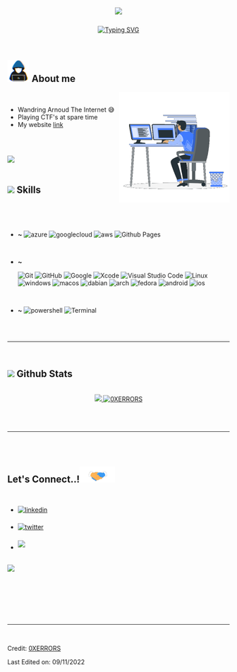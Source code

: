 
<h1 align="center"><b></b><img src="https://media.giphy.com/media/hvRJCLFzcasrR4ia7z/giphy.gif" width="35"></h1>

<p align="center">
  <a href="https://git.io/typing-svg"><img src="https://readme-typing-svg.demolab.com?font=Fira+Code&pause=1000&color=8D00F7&background=AB00FF00&center=true&multiline=true&width=435&lines=Hello;I+Am+0xError" alt="Typing SVG" /></a>
</p>


<br>



	
## <picture><img src = "https://github.com/0xAbdulKhalid/0xAbdulKhalid/raw/main/assets/mdImages/about_me.gif" width = 50px></picture> **About me**

<picture> <img align="right" src="https://github.com/0xAbdulKhalid/0xAbdulKhalid/raw/main/assets/mdImages/Right_Side.gif" width = 250px></picture>

<br>

- Wandring Arnoud The Internet 😅 
- Playing CTF's at spare time
- My website [link](0xerrors.eu.org)

<br><br>

<img src="https://user-images.githubusercontent.com/73097560/115834477-dbab4500-a447-11eb-908a-139a6edaec5c.gif"><br><br>

## <img src="https://media2.giphy.com/media/QssGEmpkyEOhBCb7e1/giphy.gif?cid=ecf05e47a0n3gi1bfqntqmob8g9aid1oyj2wr3ds3mg700bl&rid=giphy.gif" width ="25"><b> Skills</b>
<br>

<p align="center">

    
<br>

- **~**
    ![azure](https://camo.githubusercontent.com/0e86f1762fab93430da0825c20352b3cb424a65f9daa1a6073e3022a94c6dbef/68747470733a2f2f696d672e736869656c64732e696f2f7374617469632f76313f7374796c653d666f722d7468652d6261646765266d6573736167653d4d6963726f736f66742b417a75726526636f6c6f723d303037384434266c6f676f3d4d6963726f736f66742b417a757265266c6f676f436f6c6f723d464646464646266c6162656c3d)
    ![googlecloud](https://camo.githubusercontent.com/7eb3443035a187e4e48a7498f279dcdc97dd1ddee95e5d515309943bdb14f98f/68747470733a2f2f696d672e736869656c64732e696f2f7374617469632f76313f7374796c653d666f722d7468652d6261646765266d6573736167653d476f6f676c652b436c6f756426636f6c6f723d343238354634266c6f676f3d476f6f676c652b436c6f7564266c6f676f436f6c6f723d464646464646266c6162656c3d)
    ![aws](https://camo.githubusercontent.com/80d308b575eba9b5e7c5743493566354071b3b2324f406d6998eb498207415c3/68747470733a2f2f696d672e736869656c64732e696f2f7374617469632f76313f7374796c653d666f722d7468652d6261646765266d6573736167653d416d617a6f6e2b41575326636f6c6f723d323332463345266c6f676f3d416d617a6f6e2b415753266c6f676f436f6c6f723d464646464646266c6162656c3d)
    ![Github Pages](https://img.shields.io/badge/GitHub%20Pages-%23327FC7.svg?style=for-the-badge&logo=github&logoColor=white)
    
<br>

- **~**

    ![Git](https://img.shields.io/badge/git-%23F05033.svg?style=for-the-badge&logo=git&logoColor=white)
    ![GitHub](https://img.shields.io/badge/github-%23121011.svg?style=for-the-badge&logo=github&logoColor=white)
    ![Google](https://img.shields.io/badge/google-%234285F4.svg?style=for-the-badge&logo=google&logoColor=white)
    ![Xcode](https://camo.githubusercontent.com/7e5641f73052dc5ff26e7751687c83ce75a963a3152f367a19157b804a87ab3f/68747470733a2f2f696d672e736869656c64732e696f2f7374617469632f76313f7374796c653d666f722d7468652d6261646765266d6573736167653d58636f646526636f6c6f723d313437454642266c6f676f3d58636f6465266c6f676f436f6c6f723d464646464646266c6162656c3d)
    ![Visual Studio Code](https://img.shields.io/badge/Visual%20Studio%20Code-0078d7.svg?style=for-the-badge&logo=visual-studio-code&logoColor=white)
    ![Linux](https://img.shields.io/badge/Linux-FCC624?style=for-the-badge&logo=linux&logoColor=black) 
    ![windows](https://camo.githubusercontent.com/822807a1e77754e8f7eda38b7ca7af442d261b38e332d4ce5b3154526221c379/68747470733a2f2f696d672e736869656c64732e696f2f7374617469632f76313f7374796c653d666f722d7468652d6261646765266d6573736167653d57696e646f777326636f6c6f723d303037384436266c6f676f3d57696e646f7773266c6f676f436f6c6f723d464646464646266c6162656c3d)
    ![macos](https://camo.githubusercontent.com/2dbf48f1d4f42b9fb505af7afad8b6012f64d04219793309f814d59a33cab631/68747470733a2f2f696d672e736869656c64732e696f2f7374617469632f76313f7374796c653d666f722d7468652d6261646765266d6573736167653d6d61634f5326636f6c6f723d303030303030266c6f676f3d6d61634f53266c6f676f436f6c6f723d464646464646266c6162656c3d)
    ![dabian](https://camo.githubusercontent.com/c267217ffbbe2bcd687eaeef3aa9a1b83d72bf1a494635856b720c6a19944bcb/68747470733a2f2f696d672e736869656c64732e696f2f7374617469632f76313f7374796c653d666f722d7468652d6261646765266d6573736167653d44656269616e26636f6c6f723d413831443333266c6f676f3d44656269616e266c6f676f436f6c6f723d464646464646266c6162656c3d)
    ![arch](https://camo.githubusercontent.com/46a92c19cd603cfe5b96b7a68d8bf41b4cd138ee69c2d26a8c717edad472070e/68747470733a2f2f696d672e736869656c64732e696f2f7374617469632f76313f7374796c653d666f722d7468652d6261646765266d6573736167653d537769667426636f6c6f723d463035313338266c6f676f3d5377696674266c6f676f436f6c6f723d464646464646266c6162656c3d)
    ![fedora](https://camo.githubusercontent.com/7071d9977959a7578fe70458643130735c17ac05969f0e1cdce29b6476dd171f/68747470733a2f2f696d672e736869656c64732e696f2f7374617469632f76313f7374796c653d666f722d7468652d6261646765266d6573736167653d4665646f726126636f6c6f723d353141324441266c6f676f3d4665646f7261266c6f676f436f6c6f723d464646464646266c6162656c3d)
    ![android](https://camo.githubusercontent.com/028e2fa50d07bd7e228b89255fa1bd5ad310d1b3d7c327f67e9510398a045272/68747470733a2f2f696d672e736869656c64732e696f2f7374617469632f76313f7374796c653d666f722d7468652d6261646765266d6573736167653d416e64726f696426636f6c6f723d323232323232266c6f676f3d416e64726f6964266c6f676f436f6c6f723d334444433834266c6162656c3d)
    ![ios](https://camo.githubusercontent.com/96a665824f2ebeded1dc161aa1b52d70b006857c95732f05ea7dc9c9362d3efc/68747470733a2f2f696d672e736869656c64732e696f2f7374617469632f76313f7374796c653d666f722d7468652d6261646765266d6573736167653d694f5326636f6c6f723d303030303030266c6f676f3d694f53266c6f676f436f6c6f723d464646464646266c6162656c3d)
<br>

- **~**
    ![powershell](https://camo.githubusercontent.com/7170f2b11694c211616fec01be572d446b7b187a47396b3dbce4abc69c0eca75/68747470733a2f2f696d672e736869656c64732e696f2f7374617469632f76313f7374796c653d666f722d7468652d6261646765266d6573736167653d506f7765725368656c6c26636f6c6f723d353339314645266c6f676f3d506f7765725368656c6c266c6f676f436f6c6f723d464646464646266c6162656c3d)
    ![Terminal](https://img.shields.io/badge/Terminal-%23054020?style=for-the-badge&logo=gnu-bash&logoColor=white)


</p>

<br>
<br>

-----

<br>


## <img src="https://media.giphy.com/media/iY8CRBdQXODJSCERIr/giphy.gif" width="35"><b> Github Stats </b>
<br>

<div align="center">

<a href="https://github.com/0XERRORS/">
  <img src="https://github-readme-stats.vercel.app/api?username=0XERRORS&include_all_commits=true&count_private=true&show_icons=true&line_height=20&title_color=7A7ADB&icon_color=2234AE&text_color=D3D3D3&bg_color=0,000000,130F40" width="450"/>
  <img src="https://github-readme-stats.vercel.app/api/top-langs?username=0XERRORS&show_icons=true&locale=en&layout=compact&line_height=20&title_color=7A7ADB&icon_color=2234AE&text_color=D3D3D3&bg_color=0,000000,130F40" width="375"  alt="0XERRORS"/>

</a>
</div>

<br>
<br>
<br>

-----

<br>
<br>

## <b> Let's Connect..!</b><img src="https://github.com/0xAbdulKhalid/0xAbdulKhalid/raw/main/assets/mdImages/handshake.gif" width ="80">
<br>
<div align='left'>

<ul>

<li>
<a href="https://linkedin.com/in/" target="_blank">
<img src="https://img.shields.io/badge/linkedin:  0xabdulkhalid-%2300acee.svg?color=405DE6&style=for-the-badge&logo=linkedin&logoColor=white" alt=linkedin style="margin-bottom: 5px;"/>
</a>
</li>

<br>

<li>
<a href="https://twitter.com/0xabdulkhalid" target="_blank">
<img src="https://img.shields.io/badge/twitter:  0xabdulkhalid-%2300acee.svg?color=1DA1F2&style=for-the-badge&logo=twitter&logoColor=white" alt=twitter style="margin-bottom: 5px;"/>
</a>
</li>

<br>

<li>
<a href="mailto:0xabdulkhalid@gmail.com" target="_blank">
<img src="https://img.shields.io/badge/gmail:  0xabdulkhalid-%23EA4335.svg?style=for-the-badge&logo=gmail&logoColor=white" t=mail style="margin-bottom: 5px;" />
</a>
</li>
	
</ul>
</div>

<br>
<img src="https://user-images.githubusercontent.com/73097560/115834477-dbab4500-a447-11eb-908a-139a6edaec5c.gif">
<br>
<br>
<br>

<div align='center'>


</div>
<br>
<br>
<br>
<br>

---

<br>

Credit: [0XERRORS](https://github.com/0XERRORs)

Last Edited on: 09/11/2022